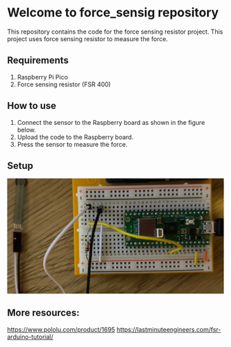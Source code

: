 # Welcome to force_sensig repository
This repository contains the code for the force sensing resistor project. This project uses force sensing resistor to measure the force.

## Requirements
1. Raspberry Pi Pico
2. Force sensing resistor (FSR 400)

## How to use
1. Connect the sensor to the Raspberry board as shown in the figure below.
2. Upload the code to the Raspberry board.
3. Press the sensor to measure the force.

## Setup
![alt text](img/force.jpeg)

## More resources:
https://www.pololu.com/product/1695
https://lastminuteengineers.com/fsr-arduino-tutorial/  